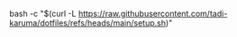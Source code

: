 bash -c "$(curl -L https://raw.githubusercontent.com/tadi-karuma/dotfiles/refs/heads/main/setup.sh)"
